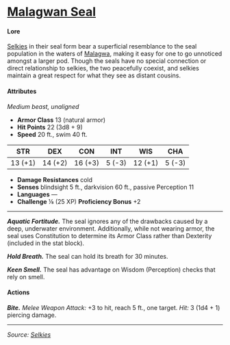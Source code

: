 # [Malagwan Seal](https://github.com/mpanighetti/dnd5e-monsters/blob/main/beasts/malagwan-seal.md)

#### Lore

[Selkies](../../species/selkie) in their seal form bear a superficial resemblance to the seal population in the waters of [Malagwa](../../mote/esterfell/malagwa), making it easy for one to go unnoticed amongst a larger pod. Though the seals have no special connection or direct relationship to selkies, the two peacefully coexist, and selkies maintain a great respect for what they see as distant cousins.

#### Attributes

_Medium beast, unaligned_

- **Armor Class** 13 (natural armor)
- **Hit Points** 22 (3d8 + 9)
- **Speed** 20 ft., swim 40 ft.

|  STR  |  DEX  |  CON  | INT  |  WIS  | CHA  |
|:-----:|:-----:|:-----:|:----:|:-----:|:----:|
|13 (+1)|14 (+2)|16 (+3)|5 (-3)|12 (+1)|5 (-3)|

- **Damage Resistances** cold
- **Senses** blindsight 5 ft., darkvision 60 ft., passive Perception 11
- **Languages** —
- **Challenge** ⅛ (25 XP) **Proficiency Bonus** +2
___
_**Aquatic Fortitude.**_ The seal ignores any of the drawbacks caused by a deep, underwater environment. Additionally, while not wearing armor, the seal uses Constitution to determine its Armor Class rather than Dexterity (included in the stat block).

_**Hold Breath.**_ The seal can hold its breath for 30 minutes.

_**Keen Smell.**_ The seal has advantage on Wisdom (Perception) checks that rely on smell.

#### Actions

_**Bite.**_ _Melee Weapon Attack:_ +3 to hit, reach 5 ft., one target. _Hit:_ 3 (1d4 + 1) piercing damage.

---

_Source: [Selkies](https://github.com/mpanighetti/dnd5e-selkies)_
